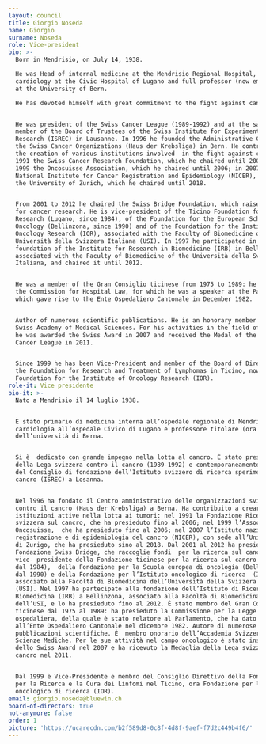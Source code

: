```yaml
---
layout: council
title: Giorgio Noseda
name: Giorgio
surname: Noseda
role: Vice-president
bio: >-
  Born in Mendrisio, on July 14, 1938. 

  He was Head of internal medicine at the Mendrisio Regional Hospital,
  cardiology at the Civic Hospital of Lugano and full professor (now emeritus)
  at the University of Bern.

  He has devoted himself with great commitment to the fight against cancer.


  He was president of the Swiss Cancer League (1989-1992) and at the same time a
  member of the Board of Trustees of the Swiss Institute for Experimental Cancer
  Research (ISREC) in Lausanne. In 1996 he founded the Administrative Centre of
  the Swiss Cancer Organizations (Haus der Krebsliga) in Bern. He contributed to
  the creation of various institutions involved  in the fight against cancer: in
  1991 the Swiss Cancer Research Foundation, which he chaired until 2006; in
  1999 the Oncosuisse Association, which he chaired until 2006; in 2007 the
  National Institute for Cancer Registration and Epidemiology (NICER), based at
  the University of Zurich, which he chaired until 2018. 


  From 2001 to 2012 he chaired the Swiss Bridge Foundation, which raises funds
  for cancer research. He is vice-president of the Ticino Foundation for Cancer
  Research (Lugano, since 1984), of the Foundation for the European School of
  Oncology (Bellinzona, since 1990) and of the Foundation for the Institute of
  Oncology Research (IOR), associated with the Faculty of Biomedicine of the
  Università della Svizzera Italiana (USI). In 1997 he participated in the
  foundation of the Institute for Research in Biomedicine (IRB) in Bellinzona,
  associated with the Faculty of Biomedicine of the Università della Svizzera
  Italiana, and chaired it until 2012. 


  He was a member of the Gran Consiglio ticinese from 1975 to 1989: he chaired
  the Commission for Hospital Law, for which he was a speaker at the Parliament,
  which gave rise to the Ente Ospedaliero Cantonale in December 1982. 


  Author of numerous scientific publications. He is an honorary member of the
  Swiss Academy of Medical Sciences. For his activities in the field of cancer,
  he was awarded the Swiss Award in 2007 and received the Medal of the Swiss
  Cancer League in 2011.


  Since 1999 he has been Vice-President and member of the Board of Directors of
  the Foundation for Research and Treatment of Lymphomas in Ticino, now the
  Foundation for the Institute of Oncology Research (IOR).
role-it: Vice presidente
bio-it: >-
  Nato a Mendrisio il 14 luglio 1938. 


  È stato primario di medicina interna all’ospedale regionale di Mendrisio, di
  cardiologia all’ospedale Civico di Lugano e professore titolare (ora emerito)
  dell’università di Berna. 


  Si è  dedicato con grande impegno nella lotta al cancro. È stato presidente
  della Lega svizzera contro il cancro (1989-1992) e contemporaneamente membro
  del Consiglio di fondazione dell’Istituto svizzero di ricerca sperimentale sul
  cancro (ISREC) a Losanna. 


  Nel l996 ha fondato il Centro amministrativo delle organizzazioni svizzere
  contro il cancro (Haus der Krebsliga) a Berna. Ha contribuito a creare diverse
  istituzioni attive nella lotta ai tumori: nel 1991 la Fondazione Ricerca
  svizzera sul cancro, che ha presieduto fino al 2006; nel 1999 l’Associazione
  Oncosuisse,  che ha presieduto fino al 2006; nel 2007 l’Istituto nazionale di
  registrazione e di epidemiologia del cancro (NICER), con sede all’Università
  di Zurigo, che ha presieduto sino al 2018. Dal 2001 al 2012 ha presieduto la
  Fondazione Swiss Bridge, che raccoglie fondi  per la ricerca sul cancro. È
  vice- presidente della Fondazione ticinese per la ricerca sul cancro (Lugano,
  dal 1984),  della Fondazione per la Scuola europea di oncologia (Bellinzona,
  dal 1990) e della Fondazione per l’Istituto oncologico di ricerca  (IOR),
  associato alla Facoltà di Biomedicina dell’Università della Svizzera Italiana
  (USI). Nel 1997 ha partecipato alla fondazione dell’Istituto di Ricerca in
  Biomedicina (IRB) a Bellinzona, associato alla Facoltà di Biomedicina
  dell’USI, e lo ha presieduto fino al 2012. È stato membro del Gran Consiglio
  ticinese dal 1975 al 1989: ha presieduto la Commissione per la Legge
  ospedaliera, della quale è stato relatore al Parlamento, che ha dato vita
  all’Ente Ospedaliero Cantonale nel dicembre 1982. Autore di numerose
  pubblicazioni scientifiche. È  membro onorario dell’Accademia Svizzera di
  Scienze Mediche. Per le sue attività nel campo oncologico è stato insignito
  dello Swiss Award nel 2007 e ha ricevuto la Medaglia della Lega svizzera del
  cancro nel 2011.


  Dal 1999 è Vice-Presidente e membro del Consiglio Direttivo della Fondazione
  per la Ricerca e la Cura dei Linfomi nel Ticino, ora Fondazione per l'Istituto
  oncologico di ricerca (IOR).
email: giorgio.noseda@bluewin.ch
board-of-directors: true
not-anymore: false
order: 1
picture: 'https://ucarecdn.com/b2f589d8-0c8f-4d8f-9aef-f7d2c449b4f6/'
---
```


